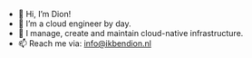 - 👋 Hi, I’m Dion!
- 👀 I’m a cloud engineer by day.
- 🌱 I manage, create and maintain cloud-native infrastructure.
- 📫 Reach me via: info@ikbendion.nl

<!---
ikbendion/ikbendion is a ✨ special ✨ repository because its `README.md` (this file) appears on your GitHub profile.
You can click the Preview link to take a look at your changes.
--->
